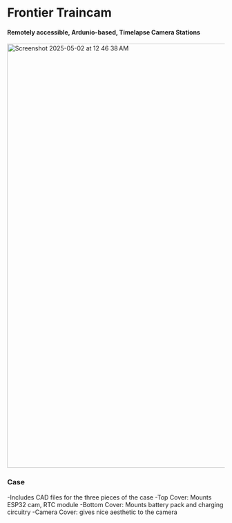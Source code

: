 # Frontier Traincam
#### Remotely accessible, Ardunio-based, Timelapse Camera Stations
<img width="982" alt="Screenshot 2025-05-02 at 12 46 38 AM" src="https://github.com/user-attachments/assets/25ab02a0-4f61-43b5-a421-9fa08e7b2a63" />

### Case
-Includes CAD files for the three pieces of the case
-Top Cover: Mounts ESP32 cam, RTC module
-Bottom Cover: Mounts battery pack and charging circuitry
-Camera Cover: gives nice aesthetic to the camera

